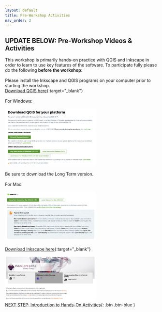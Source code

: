 ```yaml
---
layout: default
title: Pre-Workshop Activities
nav_order: 2
---
```

## UPDATE BELOW: Pre-Workshop Videos & Activities
This workshop is primarily hands-on practice with QGIS and Inkscape in order to learn to use key features of the software. To participate fully please do the following **before the workshop**:<br>
<br>Please install the Inkscape and QGIS programs on your computer prior to starting the workshop.
<br>[Download QGIS here](https://qgis.org/download/){:target="_blank"}<br>
<br> For Windows:<br>
<br><img src="images/q_install.png" style="width:300px;" alt="QGIS installer"><br> 
<br>Be sure to download the Long Term version.<br>
<br> For Mac:<br>
<br> <img src="images/q_install2.png" style = "width:300px;" alt="QGIS installer"><br> 
<br>[Download Inkscape here](https://inkscape.org/release/0.92.4/windows/64-bit/){:target="_blank"}<br> 
<br> <img src="images/is_install.png" style="width:300px;" alt="Inkscape Installer"><br>
[NEXT STEP: Introduction to Hands-On Activities](activities-intro.html){: .btn .btn-blue }
